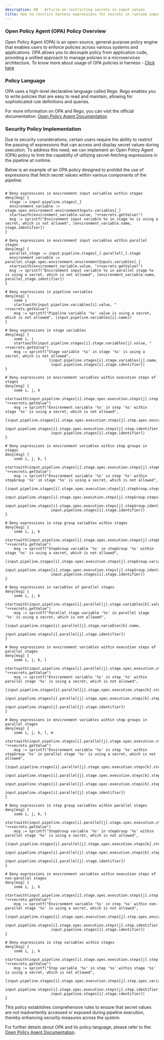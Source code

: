 ```yaml
---
description: KB - Article on restricting secrets in input values
title: How to restrict harness expressions for secrets in runtime input
---
```


### Open Policy Agent (OPA) Policy Overview

Open Policy Agent (OPA) is an open-source, general-purpose policy engine that enables users to enforce policies across various systems and applications. OPA allows you to decouple policy from application code, providing a unified approach to manage policies in a microservices architecture. 
To know more about usage of OPA policies in harness - [Click here](https://developer.harness.io/docs/category/policy-as-code)

### Policy Language

OPA uses a high-level declarative language called Rego. Rego enables you to write policies that are easy to read and maintain, allowing for sophisticated rule definitions and queries. 

For more information on OPA and Rego, you can visit the official documentation: [Open Policy Agent Documentation](https://www.openpolicyagent.org/docs/latest/)

### Security Policy Implementation

Due to security considerations, certain users require the ability to restrict the passing of expressions that can access and display secret values during execution. To address this need, we can implement an Open Policy Agent (OPA) policy to limit the capability of utilizing secret-fetching expressions in the pipeline at runtime.

Below is an example of an OPA policy designed to prohibit the use of expressions that fetch secret values within various components of the pipeline:

```package pipeline

# Deny expressions in environment input variables within stages
deny[msg] {
  stage := input.pipeline.stages[_]
  environment_variable := stage.spec.environment.environmentInputs.variables[_]
  startswith(environment_variable.value, "<+secrets.getValue(")
  msg := sprintf("Environment input variable %v in stage %v is using a secret, which is not allowed", [environment_variable.name, stage.identifier])
}

# Deny expressions in environment input variables within parallel stages
deny[msg] {
  parallel_stage := input.pipeline.stages[_].parallel[_].stage
  environment_variable := parallel_stage.spec.environment.environmentInputs.variables[_]
  startswith(environment_variable.value, "<+secrets.getValue(")
  msg := sprintf("Environment input variable %v in parallel stage %v is using a secret, which is not allowed", [environment_variable.name, parallel_stage.identifier])
}

# Deny expressions in pipeline variables
deny[msg] {
    some i
    startswith(input.pipeline.variables[i].value, "<+secrets.getValue")
    msg := sprintf("Pipeline variable '%s' value is using a secret, which is not allowed", [input.pipeline.variables[i].name])
}

# Deny expressions in stage variables
deny[msg] {
    some i, j
    startswith(input.pipeline.stages[i].stage.variables[j].value, "<+secrets.getValue")
    msg := sprintf("Stage variable '%s' in stage '%s' is using a secret, which is not allowed", 
                    [input.pipeline.stages[i].stage.variables[j].name, 
                     input.pipeline.stages[i].stage.identifier])
}

# Deny expressions in environment variables within execution steps of stages
deny[msg] {
    some i, j, k
    startswith(input.pipeline.stages[i].stage.spec.execution.steps[j].step.spec.environmentVariables[k].value, "<+secrets.getValue")
    msg := sprintf("Environment variable '%s' in step '%s' within stage '%s' is using a secret, which is not allowed", 
                    [input.pipeline.stages[i].stage.spec.execution.steps[j].step.spec.environmentVariables[k].name, 
                     input.pipeline.stages[i].stage.spec.execution.steps[j].step.identifier,
                     input.pipeline.stages[i].stage.identifier])
}

# Deny expressions in environment variables within step groups in stages
deny[msg] {
    some i, j, k, l
    startswith(input.pipeline.stages[i].stage.spec.execution.steps[j].stepGroup.steps[k].step.spec.environmentVariables[l].value, "<+secrets.getValue")
    msg := sprintf("Environment variable '%s' in step '%s' within stepGroup '%s' in stage '%s' is using a secret, which is not allowed", 
                    [input.pipeline.stages[i].stage.spec.execution.steps[j].stepGroup.steps[k].step.spec.environmentVariables[l].name, 
                     input.pipeline.stages[i].stage.spec.execution.steps[j].stepGroup.steps[k].step.identifier,
                     input.pipeline.stages[i].stage.spec.execution.steps[j].stepGroup.identifier,
                     input.pipeline.stages[i].stage.identifier])
}

# Deny expressions in step group variables within stages
deny[msg] {
    some i, j, k
    startswith(input.pipeline.stages[i].stage.spec.execution.steps[j].stepGroup.variables[k].value, "<+secrets.getValue")
    msg := sprintf("StepGroup variable '%s' in stepGroup '%s' within stage '%s' is using a secret, which is not allowed", 
                    [input.pipeline.stages[i].stage.spec.execution.steps[j].stepGroup.variables[k].name,
                     input.pipeline.stages[i].stage.spec.execution.steps[j].stepGroup.identifier,
                     input.pipeline.stages[i].stage.identifier])
}

# Deny expressions in variables of parallel stages
deny[msg] {
    some i, j, k
    startswith(input.pipeline.stages[i].parallel[j].stage.variables[k].value, "<+secrets.getValue")
    msg := sprintf("Parallel stage variable '%s' in parallel stage '%s' is using a secret, which is not allowed", 
                    [input.pipeline.stages[i].parallel[j].stage.variables[k].name, 
                     input.pipeline.stages[i].parallel[j].stage.identifier])
}

# Deny expressions in environment variables within execution steps of parallel stages
deny[msg] {
    some i, j, k, l
    startswith(input.pipeline.stages[i].parallel[j].stage.spec.execution.steps[k].step.spec.environmentVariables[l].value, "<+secrets.getValue")
    msg := sprintf("Environment variable '%s' in step '%s' within parallel stage '%s' is using a secret, which is not allowed", 
                    [input.pipeline.stages[i].parallel[j].stage.spec.execution.steps[k].step.spec.environmentVariables[l].name, 
                     input.pipeline.stages[i].parallel[j].stage.spec.execution.steps[k].step.identifier,
                     input.pipeline.stages[i].parallel[j].stage.identifier])
}

# Deny expressions in environment variables within step groups in parallel stages
deny[msg] {
    some i, j, k, l, m
    startswith(input.pipeline.stages[i].parallel[j].stage.spec.execution.steps[k].stepGroup.steps[l].step.spec.environmentVariables[m].value, "<+secrets.getValue")
    msg := sprintf("Environment variable '%s' in step '%s' within stepGroup '%s' in parallel stage '%s' is using a secret, which is not allowed", 
                    [input.pipeline.stages[i].parallel[j].stage.spec.execution.steps[k].stepGroup.steps[l].step.spec.environmentVariables[m].name, 
                     input.pipeline.stages[i].parallel[j].stage.spec.execution.steps[k].stepGroup.steps[l].step.identifier,
                     input.pipeline.stages[i].parallel[j].stage.spec.execution.steps[k].stepGroup.identifier,
                     input.pipeline.stages[i].parallel[j].stage.identifier])
}

# Deny expressions in step group variables within parallel stages
deny[msg] {
    some i, j, k, l
    startswith(input.pipeline.stages[i].parallel[j].stage.spec.execution.steps[k].stepGroup.variables[l].value, "<+secrets.getValue")
    msg := sprintf("StepGroup variable '%s' in stepGroup '%s' within parallel stage '%s' is using a secret, which is not allowed", 
                    [input.pipeline.stages[i].parallel[j].stage.spec.execution.steps[k].stepGroup.variables[l].name,
                     input.pipeline.stages[i].parallel[j].stage.spec.execution.steps[k].stepGroup.identifier,
                     input.pipeline.stages[i].parallel[j].stage.identifier])
}

# Deny expressions in environment variables within execution steps of non-parallel stages
deny[msg] {
    some i, j, k
    startswith(input.pipeline.stages[i].stage.spec.execution.steps[j].step.spec.environmentVariables[k].value, "<+secrets.getValue")
    msg := sprintf("Environment variable '%s' in step '%s' within non-parallel stage '%s' is using a secret, which is not allowed", 
                    [input.pipeline.stages[i].stage.spec.execution.steps[j].step.spec.environmentVariables[k].name, 
                     input.pipeline.stages[i].stage.spec.execution.steps[j].step.identifier,
                     input.pipeline.stages[i].stage.identifier])
}

# Deny expressions in step variables within stages
deny[msg] {
    some i, j, k
    startswith(input.pipeline.stages[i].stage.spec.execution.steps[j].step.spec.variables[k].value, "<+secrets.getValue")
    msg := sprintf("Step variable '%s' in step '%s' within stage '%s' is using a secret, which is not allowed", 
                    [input.pipeline.stages[i].stage.spec.execution.steps[j].step.spec.variables[k].name, 
                     input.pipeline.stages[i].stage.spec.execution.steps[j].step.identifier,
                     input.pipeline.stages[i].stage.identifier])
}
```

This policy establishes comprehensive rules to ensure that secret values are not inadvertently accessed or exposed during pipeline execution, thereby enhancing security measures across the system. 

For further details about OPA and its policy language, please refer to the: [Open Policy Agent Documentation](https://www.openpolicyagent.org/docs/latest/).
